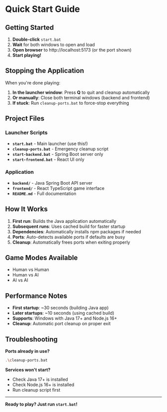 # Quick Start Guide

## Getting Started

1. **Double-click** `start.bat` 
2. **Wait** for both windows to open and load
3. **Open browser** to http://localhost:5173 (or the port shown)
4. **Start playing!**

## Stopping the Application

When you're done playing:
1. **In the launcher window**: Press **Q** to quit and cleanup automatically
2. **Or manually**: Close both terminal windows (backend and frontend)
3. **If stuck**: Run `cleanup-ports.bat` to force-stop everything

## Project Files

### Launcher Scripts
- **`start.bat`** - Main launcher (use this!)
- **`cleanup-ports.bat`** - Emergency cleanup script
- **`start-backend.bat`** - Spring Boot server only
- **`start-frontend.bat`** - React UI only

### Application
- **`backend/`** - Java Spring Boot API server
- **`frontend/`** - React TypeScript game interface  
- **`README.md`** - Full documentation

## How It Works

1. **First run**: Builds the Java application automatically
2. **Subsequent runs**: Uses cached build for faster startup
3. **Dependencies**: Automatically installs npm packages if needed
4. **Ports**: Auto-detects available ports if defaults are busy
5. **Cleanup**: Automatically frees ports when exiting properly

## Game Modes Available

- Human vs Human
- Human vs AI  
- AI vs AI

## Performance Notes

- **First startup**: ~30 seconds (building Java app)
- **Later startups**: ~10 seconds (using cached build)
- **Supports**: Windows with Java 17+ and Node.js 16+
- **Cleanup**: Automatic port cleanup on proper exit

## Troubleshooting

**Ports already in use?**
```bash
.\cleanup-ports.bat
```

**Services won't start?**
- Check Java 17+ is installed
- Check Node.js 16+ is installed
- Run cleanup script first

---
**Ready to play? Just run `start.bat`!**
